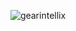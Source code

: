 <p align="center">
  <img src="https://user-images.githubusercontent.com/7834238/164147936-e343e1c5-36ac-487e-a244-832b77ff4214.gif" alt="gearintellix" />
</p>

<!--
**gearintellix/gearintellix** is a ✨ _special_ ✨ repository because its `README.md` (this file) appears on your GitHub profile.

Here are some ideas to get you started:

- 🔭 I’m currently working on ...
- 🌱 I’m currently learning ...
- 👯 I’m looking to collaborate on ...
- 🤔 I’m looking for help with ...
- 💬 Ask me about ...
- 📫 How to reach me: ...
- 😄 Pronouns: ...
- ⚡ Fun fact: ...
-->
